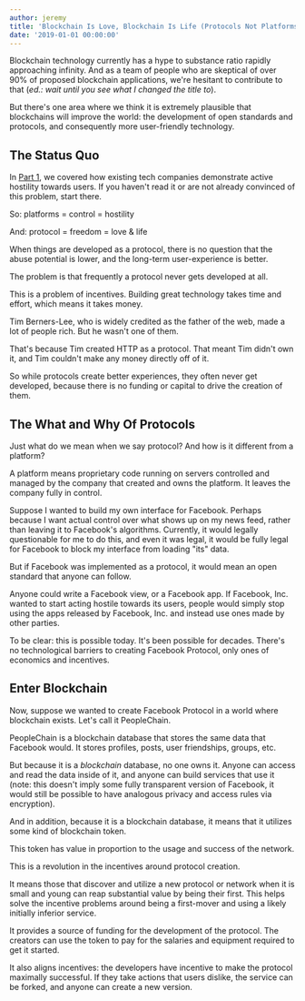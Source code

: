 ```yaml
---
author: jeremy
title: 'Blockchain Is Love, Blockchain Is Life (Protocols Not Platforms Pt. 2)'
date: '2019-01-01 00:00:00'
---
```


Blockchain technology currently has a hype to substance ratio rapidly approaching infinity. And as a team of people who are skeptical of over 90% of proposed blockchain applications, we're hesitant to contribute to that (_ed.: wait until you see what I changed the title to_).

But there's one area where we think it is extremely plausible that blockchains will improve the world: the development of open standards and protocols, and consequently more user-friendly technology.

## The Status Quo

In [Part 1](https://lbry.io/news/every-major-tech-company-hates-you), we covered how existing tech companies demonstrate active hostility towards users. If you haven't read it or are not already convinced of this problem, start there.

So: platforms = control = hostility

And: protocol = freedom = love & life

When things are developed as a protocol, there is no question that the abuse potential is lower, and the long-term user-experience is better.

The problem is that frequently a protocol never gets developed at all.

This is a problem of incentives. Building great technology takes time and effort, which means it takes money.

Tim Berners-Lee, who is widely credited as the father of the web, made a lot of people rich. But he wasn't one of them.

That's because Tim created HTTP as a protocol. That meant Tim didn't own it, and Tim couldn't make any money directly off of it.

So while protocols create better experiences, they often never get developed, because there is no funding or capital to drive the creation of them.

## The What and Why Of Protocols

Just what do we mean when we say protocol? And how is it different from a platform?

A platform means proprietary code running on servers controlled and managed by the company that created and owns the platform. It leaves the company fully in control.

Suppose I wanted to build my own interface for Facebook. Perhaps because I want actual control over what shows up on my news feed, rather than leaving it to Facebook's algorithms. Currently, it would legally questionable for me to do this, and even it was legal, it would be fully legal for Facebook to block my interface from loading "its" data.

But if Facebook was implemented as a protocol, it would mean an open standard that anyone can follow.

Anyone could write a Facebook view, or a Facebook app. If Facebook, Inc. wanted to start acting hostile towards its users, people would simply stop using the apps released by Facebook, Inc. and instead use ones made by other parties.

To be clear: this is possible today. It's been possible for decades. There's no technological barriers to creating Facebook Protocol, only ones of economics and incentives.

## Enter Blockchain

Now, suppose we wanted to create Facebook Protocol in a world where blockchain exists. Let's call it PeopleChain.

PeopleChain is a blockchain database that stores the same data that Facebook would. It stores profiles, posts, user friendships, groups, etc.

But because it is a _blockchain_ database, no one owns it. Anyone can access and read the data inside of it, and anyone can build services that use it (note: this doesn't imply some fully transparent version of Facebook, it would still be possible to have analogous privacy and access rules via encryption).

And in addition, because it is a blockchain database, it means that it utilizes some kind of blockchain token.

This token has value in proportion to the usage and success of the network.

This is a revolution in the incentives around protocol creation.

It means those that discover and utilize a new protocol or network when it is small and young can reap substantial value by being their first. This helps solve the incentive problems around being a first-mover and using a likely initially inferior service. 

It provides a source of funding for the development of the protocol. The creators can use the token to pay for the salaries and equipment required to get it started.

It also aligns incentives: the developers have incentive to make the protocol maximally successful. If they take actions that users dislike, the service can be forked, and anyone can create a new version.
